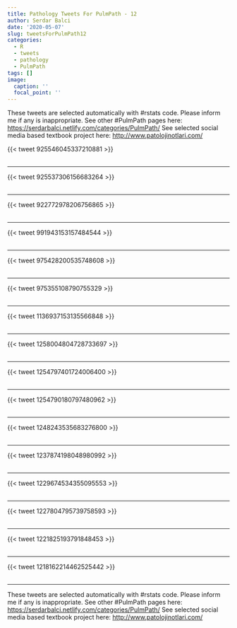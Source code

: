 ```yaml
---
title: Pathology Tweets For PulmPath - 12
author: Serdar Balci
date: '2020-05-07'
slug: tweetsForPulmPath12
categories:
  - R
  - tweets
  - pathology
  - PulmPath
tags: []
image:
  caption: ''
  focal_point: ''
---
```



These tweets are selected automatically with #rstats code. Please inform me if any is inappropriate.
See other #PulmPath pages here: https://serdarbalci.netlify.com/categories/PulmPath/ 
See selected social media based textbook project here: http://www.patolojinotlari.com/

{{< tweet 925546045337210881 >}}
<br>
<br>
<hr>
{{< tweet 925537306156683264 >}}
<br>
<br>
<hr>
{{< tweet 922772978206756865 >}}
<br>
<br>
<hr>
{{< tweet 991943153157484544 >}}
<br>
<br>
<hr>
{{< tweet 975428200535748608 >}}
<br>
<br>
<hr>
{{< tweet 975355108790755329 >}}
<br>
<br>
<hr>
{{< tweet 1136937153135566848 >}}
<br>
<br>
<hr>
{{< tweet 1258004804728733697 >}}
<br>
<br>
<hr>
{{< tweet 1254797401724006400 >}}
<br>
<br>
<hr>
{{< tweet 1254790180797480962 >}}
<br>
<br>
<hr>
{{< tweet 1248243535683276800 >}}
<br>
<br>
<hr>
{{< tweet 1237874198048980992 >}}
<br>
<br>
<hr>
{{< tweet 1229674534355095553 >}}
<br>
<br>
<hr>
{{< tweet 1227804795739758593 >}}
<br>
<br>
<hr>
{{< tweet 1221825193791848453 >}}
<br>
<br>
<hr>
{{< tweet 1218162214462525442 >}}
<br>
<br>
<hr>


These tweets are selected automatically with #rstats code. Please inform me if any is inappropriate.
See other #PulmPath pages here: https://serdarbalci.netlify.com/categories/PulmPath/ 
See selected social media based textbook project here: http://www.patolojinotlari.com/
